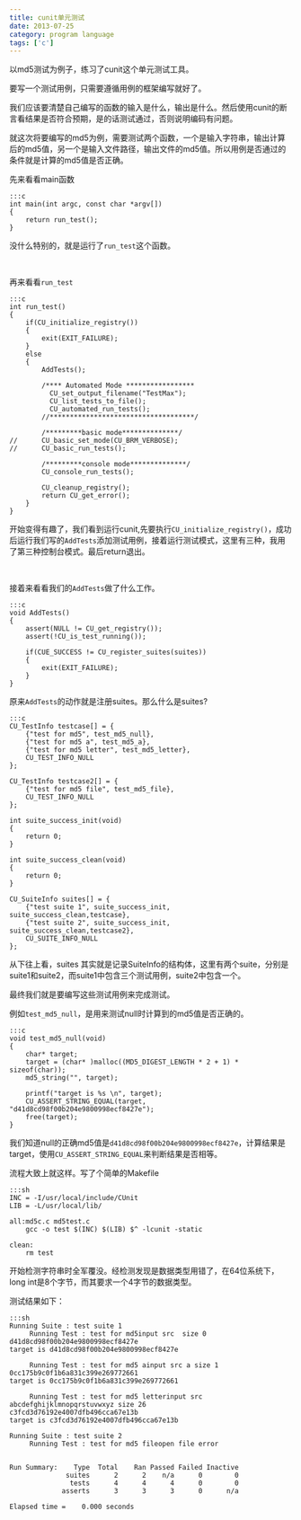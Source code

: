 ```yaml
---
title: cunit单元测试
date: 2013-07-25 
category: program language
tags: ['c']
---
```


以md5测试为例子，练习了cunit这个单元测试工具。
<!-- excerpt -->

要写一个测试用例，只需要遵循用例的框架编写就好了。

我们应该要清楚自己编写的函数的输入是什么，输出是什么。然后使用cunit的断言看结果是否符合预期，是的话测试通过，否则说明编码有问题。

就这次将要编写的md5为例，需要测试两个函数，一个是输入字符串，输出计算后的md5值，另一个是输入文件路径，输出文件的md5值。所以用例是否通过的条件就是计算的md5值是否正确。


先来看看main函数

    :::c
    int main(int argc, const char *argv[])
    {
        return run_test();
    }

没什么特别的，就是运行了`run_test`这个函数。

<br>

再来看看`run_test`

    :::c
    int run_test()
    {
        if(CU_initialize_registry())
        {
            exit(EXIT_FAILURE);
        }
        else
        {
            AddTests();

            /**** Automated Mode *****************
              CU_set_output_filename("TestMax");
              CU_list_tests_to_file();
              CU_automated_run_tests();
            //************************************/

            /*********basic mode**************/
    //		CU_basic_set_mode(CU_BRM_VERBOSE);
    //		CU_basic_run_tests();

            /*********console mode**************/
            CU_console_run_tests();

            CU_cleanup_registry();
            return CU_get_error();
        }
    }

开始变得有趣了，我们看到运行cunit,先要执行`CU_initialize_registry()`，成功后运行我们写的`AddTests`添加测试用例，接着运行测试模式，这里有三种，我用了第三种控制台模式。最后return退出。

<br>

接着来看看我们的`AddTests`做了什么工作。

    :::c
    void AddTests()
    {
        assert(NULL != CU_get_registry());
        assert(!CU_is_test_running());

        if(CUE_SUCCESS != CU_register_suites(suites))
        {
            exit(EXIT_FAILURE);
        }
    }

原来`AddTests`的动作就是注册suites。那么什么是suites?

    :::c
    CU_TestInfo testcase[] = {
        {"test for md5", test_md5_null},
        {"test for md5 a", test_md5_a},
        {"test for md5 letter", test_md5_letter},
        CU_TEST_INFO_NULL
    };

    CU_TestInfo testcase2[] = {
        {"test for md5 file", test_md5_file},
        CU_TEST_INFO_NULL
    };

    int suite_success_init(void)
    {
        return 0;
    }

    int suite_success_clean(void)
    {
        return 0;
    }

    CU_SuiteInfo suites[] = {
        {"test suite 1", suite_success_init, suite_success_clean,testcase},
        {"test suite 2", suite_success_init, suite_success_clean,testcase2},
        CU_SUITE_INFO_NULL
    };

从下往上看，suites 其实就是记录SuiteInfo的结构体，这里有两个suite，分别是suite1和suite2，而suite1中包含三个测试用例，suite2中包含一个。

最终我们就是要编写这些测试用例来完成测试。

例如`test_md5_null`，是用来测试null时计算到的md5值是否正确的。

    :::c
    void test_md5_null(void)
    {
        char* target;
        target = (char* )malloc((MD5_DIGEST_LENGTH * 2 + 1) * sizeof(char));
        md5_string("", target);

        printf("target is %s \n", target);
        CU_ASSERT_STRING_EQUAL(target, "d41d8cd98f00b204e9800998ecf8427e");
        free(target);
    }

我们知道null的正确md5值是`d41d8cd98f00b204e9800998ecf8427e`，计算结果是target，使用`CU_ASSERT_STRING_EQUAL`来判断结果是否相等。

流程大致上就这样。写了个简单的Makefile

    :::sh
    INC = -I/usr/local/include/CUnit
    LIB = -L/usr/local/lib/ 

    all:md5c.c md5test.c 
        gcc -o test $(INC) $(LIB) $^ -lcunit -static 

    clean:
        rm test

开始检测字符串时全军覆没。经检测发现是数据类型用错了，在64位系统下，long int是8个字节，而其要求一个4字节的数据类型。

测试结果如下：

    :::sh
    Running Suite : test suite 1
         Running Test : test for md5input src  size 0 
    d41d8cd98f00b204e9800998ecf8427e
    target is d41d8cd98f00b204e9800998ecf8427e 

         Running Test : test for md5 ainput src a size 1 
    0cc175b9c0f1b6a831c399e269772661
    target is 0cc175b9c0f1b6a831c399e269772661 

         Running Test : test for md5 letterinput src abcdefghijklmnopqrstuvwxyz size 26 
    c3fcd3d76192e4007dfb496cca67e13b
    target is c3fcd3d76192e4007dfb496cca67e13b 

    Running Suite : test suite 2
         Running Test : test for md5 fileopen file error 


    Run Summary:    Type  Total    Ran Passed Failed Inactive
                  suites      2      2    n/a      0        0
                   tests      4      4      4      0        0
                 asserts      3      3      3      0      n/a

    Elapsed time =    0.000 seconds

